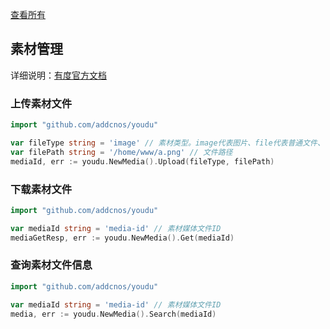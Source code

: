 [查看所有](/README.md#详细文档)

## 素材管理

详细说明：[有度官方文档](https://youdu.im/doc/api/c01_00017.html) 

### 上传素材文件

```go
import "github.com/addcnos/youdu"

var fileType string = 'image' // 素材类型。image代表图片、file代表普通文件、voice代表语音、video代表视频
var filePath string = '/home/www/a.png' // 文件路径
mediaId, err := youdu.NewMedia().Upload(fileType, filePath)
```

### 下载素材文件

```go
import "github.com/addcnos/youdu"

var mediaId string = 'media-id' // 素材媒体文件ID
mediaGetResp, err := youdu.NewMedia().Get(mediaId)
```

### 查询素材文件信息

```go
import "github.com/addcnos/youdu"

var mediaId string = 'media-id' // 素材媒体文件ID
media, err := youdu.NewMedia().Search(mediaId)
```